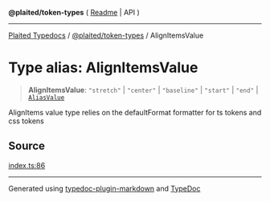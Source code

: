 **@plaited/token-types** ( [Readme](../README.md) \| API )

***

[Plaited Typedocs](../../../modules.md) / [@plaited/token-types](../modules.md) / AlignItemsValue

# Type alias: AlignItemsValue

> **AlignItemsValue**: `"stretch"` \| `"center"` \| `"baseline"` \| `"start"` \| `"end"` \| [`AliasValue`](AliasValue.md)

AlignItems value type relies on the defaultFormat formatter for ts tokens and css tokens

## Source

[index.ts:86](https://github.com/plaited/plaited/blob/d85458a/libs/token-types/src/index.ts#L86)

***

Generated using [typedoc-plugin-markdown](https://www.npmjs.com/package/typedoc-plugin-markdown) and [TypeDoc](https://typedoc.org/)
